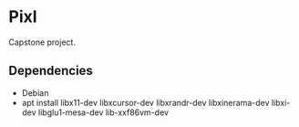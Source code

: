 # Pixl

Capstone project.

## Dependencies

- Debian
- apt install libx11-dev libxcursor-dev libxrandr-dev libxinerama-dev libxi-dev libglu1-mesa-dev lib-xxf86vm-dev
